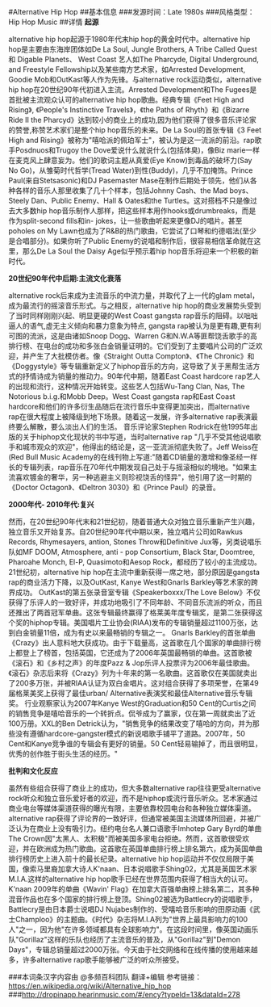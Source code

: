 #Alternative Hip Hop
##基本信息
###发源时间：Late 1980s
###风格类型：Hip Hop Music
##详情
**起源**

alternative hip hop起源于1980年代末hip hop的黄金时代中。alternative hip hop是主要由东海岸团体如De La
Soul, Jungle Brothers, A Tribe Called Quest和 Digable Planets、 West Coast
艺人如The Pharcyde, Digital Underground, and Freestyle
Fellowship以及某些南方艺术家，如Arrested Development, Goodie
Mob和OutKast等人作为先锋。与alternative rock运动类似，alternative hip
hop在20世纪90年代初进入主流。Arrested Development和The Fugees是首批被主流观众认可的alternative hip
hop歌曲。经典专辑《Feet High and Rising》, 《People's Instinctive Travels》，《the Paths of
Rhyth》和《Bizarre Ride II the Pharcyd》达到较小的商业上的成功,因为他们获得了很多音乐评论家的赞誉,称赞艺术家们是整个hip
hop音乐的未来。De La Soul的首张专辑《3 Feet High and
Rising》被称为"嘻哈派的佩珀军士"，被认为是这一流派的前沿。rap歌手Posdnuos和Trugoy the
Dove爱说什么就说什么(包括体臭)，像Biz marie一样在麦克风上肆意妄为。他们的歌词主题从真爱(Eye Know)到毒品的破坏力(Say No
Go)，从雏菊时代哲学(Tread Water)到性(Buddy)，几乎不加掩饰。Prince Paul(来自Stetsasonic)和DJ
Pasemaster Mase在制作后期处于领先，他们从各种各样的音乐人那里收集了几十个样本，包括Johnny Cash、the Mad
boys、Steely Dan、Public Enemy、Hall & Oates和the Turtles。这对搭档不只是像过去大多数hip
hop音乐制作人那样，把这些样本用作hooks或drumbreaks，而是作为split-second fills和in-
jokes，让一些歌曲听起来更像DJ的唱片。甚至poholes on My
Lawn也成为了R&B的热门歌曲，它尝试了口琴和约德唱法(至少是合唱部分)。如果你听了Public
Enemy的说唱和制作后，很容易相信革命就在这里，那么De La Soul the Daisy Age似乎预示着hip hop音乐将迎来一个积极的新时代。



**20世纪90年代中后期:主流文化衰落**

alternative rock后来成为主流音乐的中流力量，并取代了上一代的glam metal，成为最流行的摇滚音乐形式。与之相反，alternative
hip hop的商业发展势头受到了当时同样刚刚兴起、明显更硬的West Coast gangsta
rap音乐的阻碍。以咄咄逼人的语气,虚无主义倾向和暴力意象为特点, gangsta rap被认为是更有趣,更有利可图的流派，这是由诸如Snoop
Dogg、Warren
G和N.W.A等匪帮饶舌歌手的高排行榜、在电台的成功和多张白金销量证明的。它们受到了主要唱片公司的广泛欢迎，并产生了大批模仿者。像《Straight
Outta Compton》、《The
Chronic》和《Doggystyle》等专辑重新定义了hiphop音乐的方向，这导致了关于黑帮生活方式的抒情诗成为销量的推动力。90年代中期，随着East
Coast hardcore rap艺人的出现和流行，这种情况开始转变。这些艺人包括Wu-Tang Clan, Nas, The Notorious
b.i.g.和Mobb Deep。West Coast gangsta rap和East Coast
hardcore和他们的许多衍生品随后在流行音乐中变得更加突出，而alternative
rap在很大程度上被降级到地下场景。随着这一发展，许多alternative rap表演最终要么解散，要么淡出人们的生活。 音乐评论家Stephen
Rodrick在他1995年出版的关于hiphop文化现状的书中写道，当时alternative rap
"几乎不受其他说唱歌手和城市观众的欢迎"，他得出的结论是，这一亚流派彻底失败了。Jeff Weiss在 (Red Bull Music
Academy的在线刊物上写道:"随着CD销量的激增和像圣经一样长的专辑列表，rap音乐在70年代中期发现自己处于与摇滚相似的境地。"如果主流喜欢镀金的奢华，另一种逃避主义则珍视饶舌的怪异"，他引用了这一时期的《Doctor
Octagon》、《Deltron 3030》和《Prince Paul》的录音。



**2000年代- 2010年代:复兴**

然而，在20世纪90年代末和21世纪初，随着普通大众对独立音乐重新产生兴趣，独立音乐又开始复苏。自20世纪90年代中期以来，独立唱片公司如Rawkus
Records, Rhymesayers, antion, Stones Throw和Definitive Jux等，另类说唱乐队如MF DOOM,
Atmosphere, anti - pop Consortium, Black Star, Doomtree, Pharoahe Monch, El-P,
Quasimoto和Aesop Rock，都经历了较小的主流成功。21世纪初，alternative hip
hop在主流中重新获得一席之地，部分原因是gangsta rap的商业活力下降，以及OutKast, Kanye West和Gnarls
Barkley等艺术家的跨界成功。 OutKast的第五张录音室专辑《Speakerboxxx/The Love
Below》不仅获得了乐评人的一致好评，并成功地吸引了不同年龄、不同音乐流派的听众，而且还推出了两首冠军单曲。这张专辑最终赢得了格莱美年度专辑奖，是第二张获得这个奖的hiphop专辑。美国唱片工业协会(RIAA)发布的专辑销量超过1100万张，达到白金销量11倍，成为有史以来最畅销的专辑之一。
Gnarls
Barkley的首张单曲《Crazy》出人意料地大获成功。由于下载量高，这首歌在几个国家的单曲排行榜上都登上了榜首，包括英国，它还成为了2006年英国最畅销的单曲。这首歌被《滚石》和《乡村之声》的年度Pazz
&
Jop乐评人投票评为2006年最佳歌曲。《滚石》杂志后来将《Crazy》列为十年来的第一名歌曲。这首歌仅在美国就卖出了200多万张，并被RIAA认证为双白金唱片。这对组合获得了多项荣誉，在第49届格莱美奖上获得了最佳urban/
Alternative表演奖和最佳Alternative音乐专辑奖。 行业观察家认为2007年Kanye West的Graduation和50
Cent的Curtis之间的销售竞争是嘻哈音乐的一个转折点。侃爷成为了赢家，仅在第一周就卖出了近100万册。XXL的Ben
Detrick认为，"销售竞争的结果改变了嘻哈的方向，并为那些没有遵循hardcore-gangster模式的新说唱歌手铺平了道路。2007年，50
Cent和Kanye竞争谁的专辑会有更好的销量。50 Cent轻易输掉了，而且很明显，优秀的创作胜于街头生活的经历。"



**批判和文化反应**

虽然有些组合获得了商业上的成功，但大多数alternative rap往往更受alternative
rock听众和独立音乐爱好者的欢迎，而不是hiphop或流行音乐听众。艺术家通过商业电台等媒体渠道获得的曝光有限，主要依靠校园电台和各种独立媒体渠道。alternative
rap获得了评论界的一致好评，但通常被美国主流媒体所回避，并被广泛认为在商业上没有吸引力。纽约电台名人兼口语歌手Imhotep Gary
Byrd的单曲The
Crown因"太黑人、太积极"而被美国多家电台拒绝。然而，这首歌很受欢迎，并在欧洲成为热门歌曲。这首歌在英国单曲排行榜上排名第六，成为英国单曲排行榜历史上进入前十的最长纪录。alternative
hip hop运动并不仅仅局限于美国，像索马里裔加拿大诗人K'naan、日本说唱歌手Shing02，尤其是英国艺术家M.I.A.这样的alternative
hip hop歌手已经在世界范围内获得了相当大的认可。K'naan 2009年的单曲《Wavin'
Flag》在加拿大百强单曲榜上排名第二，其多种混音作品也在多个国家的排行榜上登顶。Shing02被选为Battlecry的说唱歌手，Battlecry是由日本爵士说唱DJ
Nujabes制作的、受嘻哈音乐影响的田原动画《武士Champloo》的主题曲。《时代》杂志将M.I.A列为"世界上最具影响力的100人"之一，因为他"在许多领域都具有全球影响力"。在这段时间里，像英国动画乐队"Gorillaz"这样的乐队也经历了主流音乐的普及，从"Gorillaz"到"Demon
Days"，专辑总销量超过2000万张。今天由于社交网络和在线传播的使用越来越多，许多alternative rap歌手能够被广泛的听众所接受。

###本词条汉字内容由 @多频百科团队 翻译+编辑
参考链接：https://en.wikipedia.org/wiki/Alternative_hip_hop
###http://dropinapp.hearinmusic.com/#/ency?typeId=13&dataId=278
